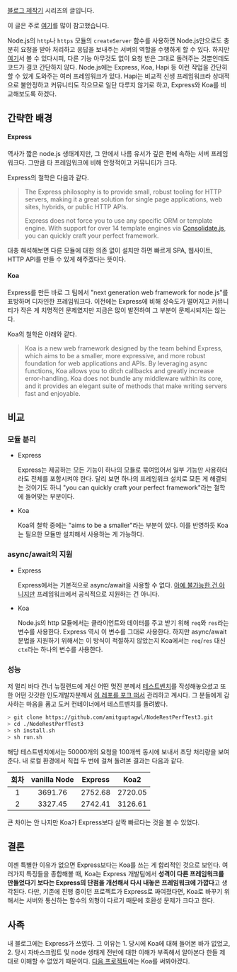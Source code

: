 [블로그 제작기](http://enhanced.kr/postviewer/7) 시리즈의 글입니다. 

이 글은 주로 [여기](https://raygun.com/blog/koa-vs-express-2018/)를 많이 참고했습니다.

Node.js의 `http`나 `https` 모듈의 `createServer` 함수를 사용하면 Node.js만으로도 충분히 요청을 받아 처리하고 응답을 보내주는 서버의 역할을 수행하게 할 수 있다. 하지만 [여기](https://www.zerocho.com/category/NodeJS/post/57774a8eacbd2e9803de0195)서 볼 수 있다시피, 다른 기능 아무것도 없이 요청 받은 그대로 돌려주는 것뿐인데도 코드가 결코 간단하지 않다. Node.js에는 Express, Koa, Hapi 등 이런 작업을 간단히 할 수 있게 도와주는 여러 프레임워크가 있다. Hapi는 비교적 신생 프레임워크라 상대적으로 불안정하고 커뮤니티도 작으므로 일단 다루지 않기로 하고, Express와 Koa를 비교해보도록 하겠다.



## 간략한 배경

#### Express

역사가 짧은 node.js 생태계지만, 그 안에서 나름 유서가 깊은 편에 속하는 서버 프레임워크다. 그만큼 타 프레임워크에 비해 안정적이고 커뮤니티가 크다.

Express의 철학은 다음과 같다.

> The Express philosophy is to provide small, robust tooling for HTTP servers, making it a great solution for single page applications, web sites, hybrids, or public HTTP APIs.
>
> Express does not force you to use any specific ORM or template engine. With support for over 14 template engines via [Consolidate.js](https://github.com/tj/consolidate.js), you can quickly craft your perfect framework.

대충 해석해보면 다른 모듈에 대한 의존 없이 설치만 하면 빠르게 SPA, 웹사이트, HTTP API를 만들 수 있게 해주겠다는 뜻이다. 

#### Koa

Express를 만든 바로 그 팀에서 "next generation web framework for node.js"를 표방하며 디자인한 프레임워크다. 이전에는 Express에 비해 성숙도가 떨어지고 커뮤니티가 작은 게 치명적인 문제였지만 지금은 많이 발전하여 그 부분이 문제시되지는 않는다.

Koa의 철학은 아래와 같다.

> Koa is a new web framework designed by the team behind Express, which aims to be a smaller, more expressive, and more robust foundation for web applications and APIs. By leveraging async functions, Koa allows you to ditch callbacks and greatly increase error-handling. Koa does not bundle any middleware within its core, and it provides an elegant suite of methods that make writing servers fast and enjoyable. 



## 비교

### 모듈 분리

* Express

  Express는 제공하는 모든 기능이 하나의 모듈로 묶여있어서 일부 기능만 사용하더라도 전체를 포함시켜야 한다. 달리 보면 하나의 프레임워크 설치로 모든 게 해결되는 것이기도 하니 "you can quickly craft your perfect framework"라는 철학에 들어맞는 부분이다.

* Koa

  Koa의 철학 중에는 "aims to be a smaller"라는 부분이 있다. 이를 반영하듯 Koa는 필요한 모듈만 설치해서 사용하는 게 가능하다.

### async/await의 지원

* Express

  Express에서는 기본적으로 async/await을 사용할 수 없다. [아예 불가능한 건 아니지만](http://programmingsummaries.tistory.com/399) 프레임워크에서 공식적으로 지원하는 건 아니다. 

* Koa

  Node.js의 http 모듈에서는 클라이언트와 데이터를 주고 받기 위해 `req`와 `res`라는 변수를 사용한다. Express 역시 이 변수를 그대로 사용한다. 하지만 async/await 문법을 지원하기 위해서는 이 방식이 적절하지 않았는지 Koa에서는 `req`/`res` 대신 `ctx`라는 하나의 변수를 사용한다.

### 성능

저 멀리 바다 건너 뉴질랜드에 계신 어떤 멋진 분께서 [테스트벤치](https://github.com/PlainSight/NodeRestPerfTest3)를 작성해놓으셨고 또한 어떤 갓갓한 인도개발자분께서 [이 레포를 포크 떠서](https://github.com/amitguptagwl/NodeRestPerfTest3) 관리하고 계시다. 그 분들에게 감사하는 마음을 품고 도커 컨테이너에서 테스트벤치를 돌려봤다.

```bash
> git clone https://github.com/amitguptagwl/NodeRestPerfTest3.git
> cd ./NodeRestPerfTest3
> sh install.sh
> sh run.sh
```

해당 테스트벤치에서는 50000개의 요청을 100개씩 동시에 보내서 초당 처리량을 보여준다. 내 로컬 환경에서 직접 두 번에 걸쳐 돌려본 결과는 다음과 같다.

| 회차 | vanilla Node | Express |  Koa2   |
| :--: | :----------: | :-----: | :-----: |
|  1   |   3691.76    | 2752.68 | 2720.05 |
|  2   |   3327.45    | 2742.41 | 3126.61 |

큰 차이는 안 나지만 Koa가 Express보다 살짝 빠르다는 것을 볼 수 있었다.



## 결론

이젠 특별한 이유가 없으면 Express보다는 Koa를 쓰는 게 합리적인 것으로 보인다. 여러가지 특징들을 종합해볼 때, Koa는 Express 개발팀에서 **성격이 다른 프레임워크를 만들었다기 보다는 Express의 단점을 개선해서 다시 내놓은 프레임워크에 가깝다**고 생각된다. 다만, 기존에 진행 중이던 프로젝트가 Express로 짜여졌다면, Koa로 바꾸기 위해서는 서버와 통신하는 함수의 외형이 다르기 때문에 호환성 문제가 크다고 한다. 



## 사족

내 블로그에는 Express가 쓰였다. 그 이유는 1. 당시에 Koa에 대해 들어본 바가 없었고, 2. 당시 자바스크립트 및 node 생태계 전반에 대한 이해가 부족해서 알아본다 한들 제대로 이해할 수 없었기 때문이다. [다음 프로젝트](https://enhanced.kr/postviewer/1551)에는 Koa를 써봐야겠다.

